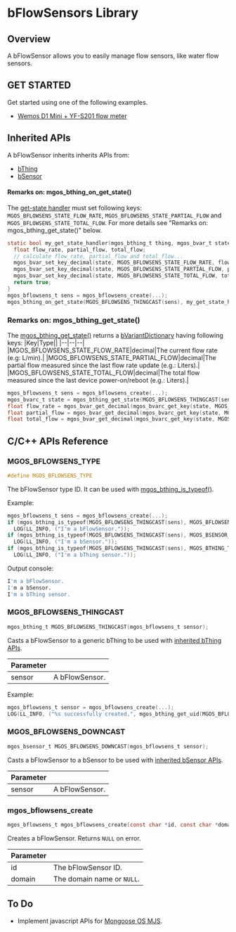 # bFlowSensors Library
## Overview
A bFlowSensor allows you to easily manage flow sensors, like water flow sensors.
## GET STARTED
Get started using one of the following examples.
* [Wemos D1 Mini + YF-S201 flow meter](https://github.com/diy365-mgos/bflowsens-gpio#get-started)
## Inherited APIs
A bFlowSensor inherits inherits APIs from:
- [bThing](https://github.com/diy365-mgos/bthing)
- [bSensor](https://github.com/diy365-mgos/bsensor)
#### Remarks on: mgos_bthing_on_get_state()
The [get-state handler](https://github.com/diy365-mgos/bthing#mgos_bthing_get_state_handler_t) must set following keys: `MGOS_BFLOWSENS_STATE_FLOW_RATE`, `MGOS_BFLOWSENS_STATE_PARTIAL_FLOW` and `MGOS_BFLOWSENS_STATE_TOTAL_FLOW`. For more details see "Remarks on: mgos_bthing_get_state()" below.
```c
static bool my_get_state_handler(mgos_bthing_t thing, mgos_bvar_t state, void *userdata) {
  float flow_rate, partial_flow, total_flow;
  // calculate flow_rate, partial_flow and total_flow...
  mgos_bvar_set_key_decimal(state, MGOS_BFLOWSENS_STATE_FLOW_RATE, flow_rate);
  mgos_bvar_set_key_decimal(state, MGOS_BFLOWSENS_STATE_PARTIAL_FLOW, partial_flow);
  mgos_bvar_set_key_decimal(state, MGOS_BFLOWSENS_STATE_TOTAL_FLOW, total_flow);
  return true;
}
mgos_bflowsens_t sens = mgos_bflowsens_create(...);
mgos_bthing_on_get_state(MGOS_BFLOWSENS_THINGCAST(sens), my_get_state_handler, NULL);
```
### Remarks on: mgos_bthing_get_state()
The [mgos_bthing_get_state()](https://github.com/diy365-mgos/bthing#mgos_bthing_get_state) returns a [bVariantDictionary](https://github.com/diy365-mgos/bvar-dic) having following keys:
|Key|Type||
|--|--|--|
|MGOS_BFLOWSENS_STATE_FLOW_RATE|decimal|The current flow rate (e.g: L/min).|
|MGOS_BFLOWSENS_STATE_PARTIAL_FLOW|decimal|The partial flow measured since the last flow rate update (e.g.: Liters).|
|MGOS_BFLOWSENS_STATE_TOTAL_FLOW|decimal|The total flow measured since the last device power-on/reboot (e.g.: Liters).|
```c
mgos_bflowsens_t sens = mgos_bflowsens_create(...);
mgos_bvarc_t state = mgos_bthing_get_state(MGOS_BFLOWSENS_THINGCAST(sens));
float flow_rate = mgos_bvar_get_decimal(mgos_bvarc_get_key(state, MGOS_BFLOWSENS_STATE_FLOW_RATE));
float partial_flow = mgos_bvar_get_decimal(mgos_bvarc_get_key(state, MGOS_BFLOWSENS_STATE_PARTIAL_FLOW));
float total_flow = mgos_bvar_get_decimal(mgos_bvarc_get_key(state, MGOS_BFLOWSENS_STATE_TOTAL_FLOW));
```
## C/C++ APIs Reference
### MGOS_BFLOWSENS_TYPE
```c
#define MGOS_BFLOWSENS_TYPE
```
The bFlowSensor type ID. It can be used with [mgos_bthing_is_typeof()](https://github.com/diy365-mgos/bthing#mgos_bthing_is_typeof).

Example:
```c
mgos_bflowsens_t sens = mgos_bflowsens_create(...);
if (mgos_bthing_is_typeof(MGOS_BFLOWSENS_THINGCAST(sens), MGOS_BFLOWSENS_TYPE))
  LOG(LL_INFO, ("I'm a bFlowSensor."));
if (mgos_bthing_is_typeof(MGOS_BFLOWSENS_THINGCAST(sens), MGOS_BSENSOR_TYPE))
  LOG(LL_INFO, ("I'm a bSensor."));
if (mgos_bthing_is_typeof(MGOS_BFLOWSENS_THINGCAST(sens), MGOS_BTHING_TYPE_SENSOR))
  LOG(LL_INFO, ("I'm a bThing sensor."));
```
Output console:
```bash
I'm a bFlowSensor.
I'm a bSensor.
I'm a bThing sensor.
```
### MGOS_BFLOWSENS_THINGCAST
```c
mgos_bthing_t MGOS_BFLOWSENS_THINGCAST(mgos_bflowsens_t sensor);
```
Casts a bFlowSensor to a generic bThing to be used with [inherited bThing APIs](https://github.com/diy365-mgos/bthing).

|Parameter||
|--|--|
|sensor|A bFlowSensor.|

Example:
```c
mgos_bflowsens_t sensor = mgos_bflowsens_create(...);
LOG(LL_INFO, ("%s successfully created.", mgos_bthing_get_uid(MGOS_BFLOWSENS_THINGCAST(sensor))));
```
### MGOS_BFLOWSENS_DOWNCAST
```c
mgos_bsensor_t MGOS_BFLOWSENS_DOWNCAST(mgos_bflowsens_t sensor);
```
Casts a bFlowSensor to a bSensor to be used with [inherited bSensor APIs](https://github.com/diy365-mgos/bsensor).

|Parameter||
|--|--|
|sensor|A bFlowSensor.|
### mgos_bflowsens_create
```c
mgos_bflowsens_t mgos_bflowsens_create(const char *id, const char *domain);
```
Creates a bFlowSensor. Returns `NULL` on error.

|Parameter||
|--|--|
|id|The bFlowSensor ID.|
|domain|The domain name or `NULL`.|
## To Do
- Implement javascript APIs for [Mongoose OS MJS](https://github.com/mongoose-os-libs/mjs).
